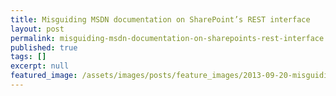 ```yaml
---
title: Misguiding MSDN documentation on SharePoint’s REST interface
layout: post
permalink: misguiding-msdn-documentation-on-sharepoints-rest-interface
published: true
tags: []
excerpt: null
featured_image: /assets/images/posts/feature_images/2013-09-20-misguiding-msdn-documentation-on-sharepoints-rest-interface.jpg
---
```

